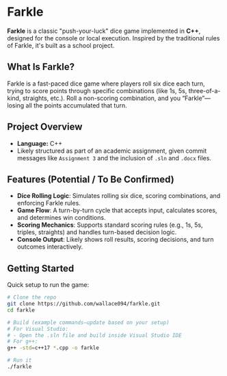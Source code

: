 # Farkle

**Farkle** is a classic "push-your-luck" dice game implemented in **C++**, designed for the console or local execution. Inspired by the traditional rules of Farkle, it's built as a school project.

##  What Is Farkle?

Farkle is a fast-paced dice game where players roll six dice each turn, trying to score points through specific combinations (like 1s, 5s, three-of-a-kind, straights, etc.). Roll a non-scoring combination, and you “Farkle”—losing all the points accumulated that turn.

##  Project Overview

- **Language:** C++
- Likely structured as part of an academic assignment, given commit messages like `Assignment 3` and the inclusion of `.sln` and `.docx` files.

##  Features (Potential / To Be Confirmed)

- **Dice Rolling Logic**: Simulates rolling six dice, scoring combinations, and enforcing Farkle rules.
- **Game Flow**: A turn-by-turn cycle that accepts input, calculates scores, and determines win conditions.
- **Scoring Mechanics**: Supports standard scoring rules (e.g., 1s, 5s, triples, straights) and handles turn-based decision logic.
- **Console Output**: Likely shows roll results, scoring decisions, and turn outcomes interactively.

##  Getting Started

Quick setup to run the game:

```bash
# Clone the repo
git clone https://github.com/wallace094/farkle.git
cd farkle

# Build (example commands—update based on your setup)
# For Visual Studio:
# - Open the .sln file and build inside Visual Studio IDE
# For g++:
g++ -std=c++17 *.cpp -o farkle

# Run it
./farkle
